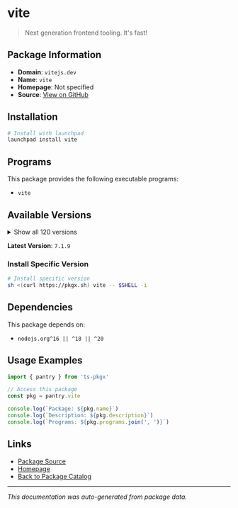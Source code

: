 # vite

> Next generation frontend tooling. It's fast!

## Package Information

- **Domain**: `vitejs.dev`
- **Name**: `vite`
- **Homepage**: Not specified
- **Source**: [View on GitHub](https://github.com/pkgxdev/pantry/tree/main/projects/vitejs.dev/package.yml)

## Installation

```bash
# Install with launchpad
launchpad install vite
```

## Programs

This package provides the following executable programs:

- `vite`

## Available Versions

<details>
<summary>Show all 120 versions</summary>

- `7.1.9`, `7.1.8`, `7.1.7`, `7.1.6`, `7.1.5`
- `7.1.4`, `7.1.3`, `7.1.2`, `7.1.1`, `7.1.0`
- `7.0.7`, `7.0.6`, `7.0.5`, `7.0.4`, `7.0.3`
- `7.0.2`, `7.0.1`, `7.0.0`, `6.3.6`, `6.3.5`
- `6.3.3`, `6.3.2`, `6.3.1`, `6.3.0`, `6.2.5`
- `6.2.4`, `6.2.2`, `6.2.1`, `6.2.0`, `6.1.3`
- `6.1.1`, `6.1.0`, `6.0.14`, `6.0.13`, `6.0.11`
- `6.0.10`, `6.0.9`, `6.0.8`, `6.0.7`, `6.0.6`
- `6.0.5`, `6.0.4`, `6.0.3`, `6.0.2`, `6.0.1`
- `6.0.0`, `5.4.20`, `5.4.17`, `5.4.16`, `5.4.14`
- `5.4.13`, `5.4.12`, `5.4.11`, `5.4.10`, `5.4.9`
- `5.4.8`, `5.4.7`, `5.4.6`, `5.4.5`, `5.4.4`
- `5.4.3`, `5.4.2`, `5.4.1`, `5.4.0`, `5.3.6`
- `5.3.5`, `5.3.4`, `5.3.3`, `5.3.2`, `5.3.1`
- `5.3.0`, `5.2.14`, `5.2.13`, `5.2.12`, `5.2.11`
- `5.2.10`, `5.2.9`, `5.2.8`, `5.2.7`, `5.2.6`
- `5.2.5`, `5.2.4`, `5.2.3`, `5.2.2`, `5.2.1`
- `5.2.0`, `5.1.8`, `5.1.7`, `5.1.6`, `5.1.5`
- `5.1.4`, `5.1.3`, `5.1.2`, `5.1.1`, `5.1.0`
- `5.0.11`, `5.0.10`, `5.0.9`, `5.0.8`, `5.0.7`
- `5.0.6`, `5.0.5`, `5.0.4`, `5.0.3`, `5.0.2`
- `5.0.1`, `5.0.0`, `4.5.12`, `4.5.11`, `4.5.9`
- `4.5.8`, `4.5.7`, `4.5.6`, `4.5.5`, `4.5.1`
- `4.5.0`, `4.4.12`, `3.2.11`, `3.2.10`, `2.9.18`

</details>

**Latest Version**: `7.1.9`

### Install Specific Version

```bash
# Install specific version
sh <(curl https://pkgx.sh) vite -- $SHELL -i
```

## Dependencies

This package depends on:

- `nodejs.org^16 || ^18 || ^20`

## Usage Examples

```typescript
import { pantry } from 'ts-pkgx'

// Access this package
const pkg = pantry.vite

console.log(`Package: ${pkg.name}`)
console.log(`Description: ${pkg.description}`)
console.log(`Programs: ${pkg.programs.join(', ')}`)
```

## Links

- [Package Source](https://github.com/pkgxdev/pantry/tree/main/projects/vitejs.dev/package.yml)
- [Homepage](#)
- [Back to Package Catalog](../../package-catalog.md)

---

*This documentation was auto-generated from package data.*
